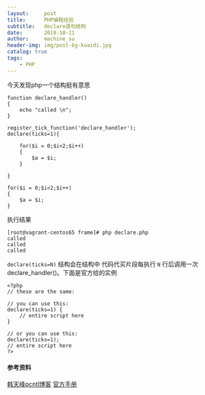```yaml
---
layout:     post
title:      PHP编程经验
subtitle:   declare语句结构
date:       2018-10-11
author:     machine_su
header-img: img/post-bg-kuaidi.jpg
catalog: true
tags:
    - PHP
---
```


今天发现php一个结构挺有意思
	
	function declare_handler()
	{
	    echo "called \n";
	}
	
	register_tick_function('declare_handler');
	declare(ticks=1){
	
	    for($i = 0;$i<2;$i++)
	    {
	        $a = $i;
	    }
	
	}
	
	for($i = 0;$i<2;$i++)
	{
	    $a = $i;
	}

执行结果

	[root@vagrant-centos65 frame]# php declare.php
	called 
	called 
	called 

`declare(ticks=N)` 结构会在结构中 代码代买片段每执行 `N` 行后调用一次 declare_handler()。下面是官方给的实例

	<?php
	// these are the same:
	
	// you can use this:
	declare(ticks=1) {
	    // entire script here
	}
	
	// or you can use this:
	declare(ticks=1);
	// entire script here
	?>

#### 参考资料 ####
[韩天峰pcntl博客](http://rango.swoole.com/archives/364 "swoole")
[官方手册](http://www.php.net/manual/zh/control-structures.declare.php "php")